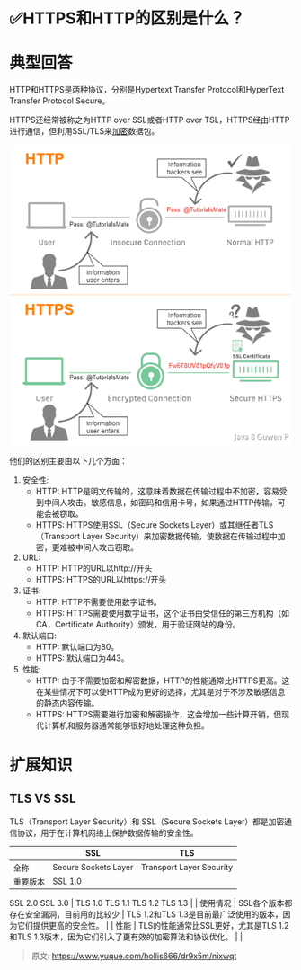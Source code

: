 # ✅HTTPS和HTTP的区别是什么？


# 典型回答
HTTP和HTTPS是两种协议，分别是Hypertext Transfer Protocol和HyperText Transfer Protocol Secure。

HTTPS还经常被称之为HTTP over SSL或者HTTP over TSL，HTTPS经由HTTP进行通信，但利用SSL/TLS来[加密](https://zh.wikipedia.org/wiki/%E5%8A%A0%E5%AF%86)数据包。

![HTTP Vs HTTPS (www.tutorialsmate.com).png](./img/yM8fHPfaSpdqd4aj/1698481085767-925e51fd-a290-4357-acbc-9f4bca16906c-056826.png)

他们的区别主要由以下几个方面：

1. 安全性:
   - HTTP: HTTP是明文传输的，这意味着数据在传输过程中不加密，容易受到中间人攻击。敏感信息，如密码和信用卡号，如果通过HTTP传输，可能会被窃取。
   - HTTPS: HTTPS使用SSL（Secure Sockets Layer）或其继任者TLS（Transport Layer Security）来加密数据传输，使数据在传输过程中加密，更难被中间人攻击窃取。
2. URL:
   - HTTP: HTTP的URL以http://开头
   - HTTPS: HTTPS的URL以https://开头
3. 证书:
   - HTTP: HTTP不需要使用数字证书。
   - HTTPS: HTTPS需要使用数字证书，这个证书由受信任的第三方机构（如CA，Certificate Authority）颁发，用于验证网站的身份。
4. 默认端口:
   - HTTP: 默认端口为80。
   - HTTPS: 默认端口为443。
5. 性能:
   - HTTP: 由于不需要加密和解密数据，HTTP的性能通常比HTTPS更高。这在某些情况下可以使HTTP成为更好的选择，尤其是对于不涉及敏感信息的静态内容传输。
   - HTTPS: HTTPS需要进行加密和解密操作，这会增加一些计算开销，但现代计算机和服务器通常能够很好地处理这种负担。


# 扩展知识


## TLS VS SSL

TLS（Transport Layer Security）和 SSL（Secure Sockets Layer）都是加密通信协议，用于在计算机网络上保护数据传输的安全性。

|  | SSL | TLS |
| --- | --- | --- |
| 全称 | Secure Sockets Layer | Transport Layer Security |
| 重要版本 | SSL 1.0
SSL 2.0
SSL 3.0 | TLS 1.0
TLS 1.1
TLS 1.2
TLS 1.3 |
| 使用情况 | SSL各个版本都存在安全漏洞，目前用的比较少 | TLS 1.2和TLS 1.3是目前最广泛使用的版本，因为它们提供更高的安全性。 |
| 性能 | TLS的性能通常比SSL更好，尤其是TLS 1.2和TLS 1.3版本，因为它们引入了更有效的加密算法和协议优化。 |  |



> 原文: <https://www.yuque.com/hollis666/dr9x5m/nixwqt>